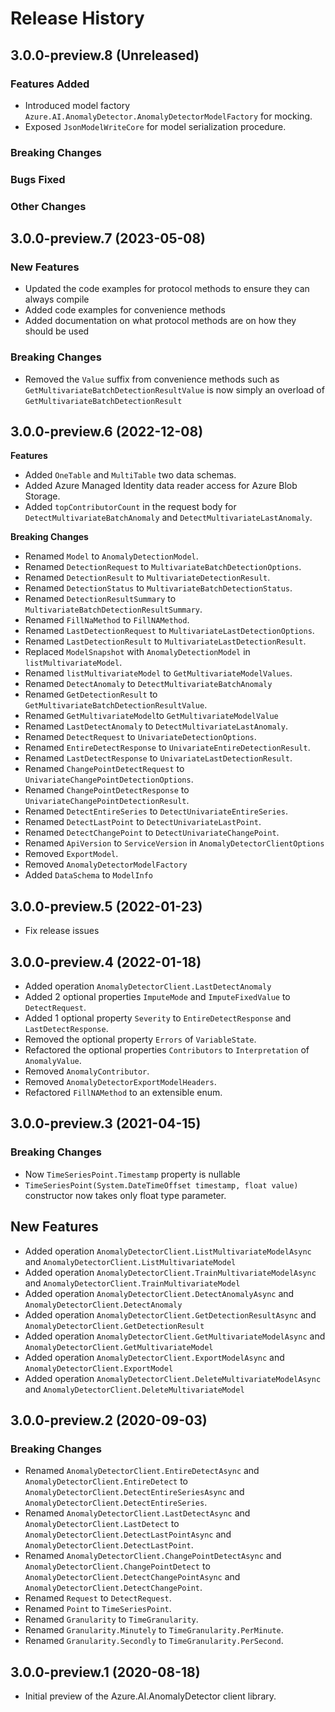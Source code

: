 # Release History

## 3.0.0-preview.8 (Unreleased)

### Features Added

- Introduced model factory `Azure.AI.AnomalyDetector.AnomalyDetectorModelFactory` for mocking.
- Exposed `JsonModelWriteCore` for model serialization procedure.

### Breaking Changes

### Bugs Fixed

### Other Changes

## 3.0.0-preview.7 (2023-05-08)

### New Features

- Updated the code examples for protocol methods to ensure they can always compile
- Added code examples for convenience methods
- Added documentation on what protocol methods are on how they should be used

### Breaking Changes

- Removed the `Value` suffix from convenience methods such as `GetMultivariateBatchDetectionResultValue` is now simply an overload of `GetMultivariateBatchDetectionResult`

## 3.0.0-preview.6 (2022-12-08)
**Features**
- Added `OneTable` and `MultiTable` two data schemas.
- Added Azure Managed Identity data reader access for Azure Blob Storage.
- Added `topContributorCount` in the request body for `DetectMultivariateBatchAnomaly` and `DetectMultivariateLastAnomaly`.

**Breaking Changes**
- Renamed `Model` to `AnomalyDetectionModel`.
- Renamed `DetectionRequest` to `MultivariateBatchDetectionOptions`.
- Renamed `DetectionResult` to `MultivariateDetectionResult`.
- Renamed `DetectionStatus` to `MultivariateBatchDetectionStatus`.
- Renamed `DetectionResultSummary` to `MultivariateBatchDetectionResultSummary`.
- Renamed `FillNaMethod` to `FillNAMethod`.
- Renamed `LastDetectionRequest` to `MultivariateLastDetectionOptions`.
- Renamed `LastDetectionResult` to `MultivariateLastDetectionResult`.
- Replaced `ModelSnapshot` with `AnomalyDetectionModel` in `listMultivariateModel`.
- Renamed `listMultivariateModel` to `GetMultivariateModelValues`.
- Renamed `DetectAnomaly` to `DetectMultivariateBatchAnomaly`
- Renamed `GetDetectionResult` to `GetMultivariateBatchDetectionResultValue`.
- Renamed `GetMultivariateModel`to `GetMultivariateModelValue`
- Renamed `LastDetectAnomaly` to `DetectMultivariateLastAnomaly`.
- Renamed `DetectRequest` to `UnivariateDetectionOptions`.
- Renamed `EntireDetectResponse` to `UnivariateEntireDetectionResult`.
- Renamed `LastDetectResponse` to `UnivariateLastDetectionResult`.
- Renamed `ChangePointDetectRequest` to `UnivariateChangePointDetectionOptions`.
- Renamed `ChangePointDetectResponse` to `UnivariateChangePointDetectionResult`.
- Renamed `DetectEntireSeries` to `DetectUnivariateEntireSeries`.
- Renamed `DetectLastPoint` to `DetectUnivariateLastPoint`.
- Renamed `DetectChangePoint` to `DetectUnivariateChangePoint`.
- Renamed `ApiVersion` to `ServiceVersion` in `AnomalyDetectorClientOptions`
- Removed `ExportModel`.
- Removed `AnomalyDetectorModelFactory`
- Added `DataSchema` to `ModelInfo`

## 3.0.0-preview.5 (2022-01-23)

- Fix release issues

## 3.0.0-preview.4 (2022-01-18)

- Added operation `AnomalyDetectorClient.LastDetectAnomaly`
- Added 2 optional properties `ImputeMode` and `ImputeFixedValue` to `DetectRequest`.
- Added 1 optional property `Severity` to `EntireDetectResponse` and `LastDetectResponse`.
- Removed the optional property `Errors` of `VariableState`.
- Refactored the optional properties `Contributors` to `Interpretation` of `AnomalyValue`.
- Removed `AnomalyContributor`.
- Removed `AnomalyDetectorExportModelHeaders`.
- Refactored `FillNAMethod` to an extensible enum.

## 3.0.0-preview.3 (2021-04-15)

### Breaking Changes

-  Now `TimeSeriesPoint.Timestamp` property is nullable
- `TimeSeriesPoint(System.DateTimeOffset timestamp, float value)` constructor now takes only float type parameter.

## New Features

- Added operation `AnomalyDetectorClient.ListMultivariateModelAsync` and `AnomalyDetectorClient.ListMultivariateModel`
- Added operation `AnomalyDetectorClient.TrainMultivariateModelAsync` and `AnomalyDetectorClient.TrainMultivariateModel`
- Added operation `AnomalyDetectorClient.DetectAnomalyAsync` and `AnomalyDetectorClient.DetectAnomaly`
- Added operation `AnomalyDetectorClient.GetDetectionResultAsync` and `AnomalyDetectorClient.GetDetectionResult`
- Added operation `AnomalyDetectorClient.GetMultivariateModelAsync` and `AnomalyDetectorClient.GetMultivariateModel`
- Added operation `AnomalyDetectorClient.ExportModelAsync` and `AnomalyDetectorClient.ExportModel`
- Added operation `AnomalyDetectorClient.DeleteMultivariateModelAsync` and `AnomalyDetectorClient.DeleteMultivariateModel`

## 3.0.0-preview.2 (2020-09-03)

### Breaking Changes
- Renamed `AnomalyDetectorClient.EntireDetectAsync` and `AnomalyDetectorClient.EntireDetect` to `AnomalyDetectorClient.DetectEntireSeriesAsync` and `AnomalyDetectorClient.DetectEntireSeries`.
- Renamed `AnomalyDetectorClient.LastDetectAsync` and `AnomalyDetectorClient.LastDetect` to `AnomalyDetectorClient.DetectLastPointAsync` and `AnomalyDetectorClient.DetectLastPoint`.
- Renamed `AnomalyDetectorClient.ChangePointDetectAsync` and `AnomalyDetectorClient.ChangePointDetect` to `AnomalyDetectorClient.DetectChangePointAsync` and `AnomalyDetectorClient.DetectChangePoint`.
- Renamed `Request` to `DetectRequest`.
- Renamed `Point` to `TimeSeriesPoint`.
- Renamed `Granularity` to `TimeGranularity`.
- Renamed `Granularity.Minutely` to `TimeGranularity.PerMinute`.
- Renamed `Granularity.Secondly` to `TimeGranularity.PerSecond`.

## 3.0.0-preview.1 (2020-08-18)

- Initial preview of the Azure.AI.AnomalyDetector client library.
